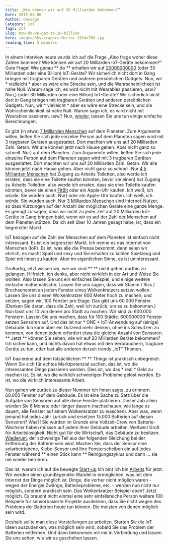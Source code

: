 ```yaml
---
title: „Wie können wir auf 20 Milliarden bekommen?“
Date: 2015-04-06
Author: davidgs
Category: IoT
Tags: IoT
Slug: how-do-we-get-to-20-billion
hero: images/Skyscrapers-Mirror-1024x768.jpg
reading_time: 5 minutes
---
```


In einem Interview heute wurde ich auf die Frage „Also frage woher diese Zahlen kommen? Wie können wir auf 20 Milliarden IoT-Geräte bekommen?“ Gute Frage! Wie genau ** do ** erhalten wir auf [20000000000](http://www.gartner.com/newsroom/id/2636073) (oder 30 Milliarden oder eine Billion) IoT-Geräte? Wir sicherlich nicht dort in Gang bringen mit tragbaren Geräten und anderen persönlichen Gadgets. Nun, wir * vielleicht * aber es wäre eine Strecke sein, und die Wahrscheinlichkeit ist nahe Null. Warum sage ich, es wird nicht mit Wearables passieren, usw.? Nun,) (oder 30 Milliarden oder eine Billion) IoT-Geräte? Wir sicherlich nicht dort in Gang bringen mit tragbaren Geräten und anderen persönlichen Gadgets. Nun, wir * vielleicht * aber es wäre eine Strecke sein, und die Wahrscheinlichkeit ist nahe Null. Warum sage ich, es wird nicht mit Wearables passieren, usw.? Nun, [wieder](/posts/category/iot/minor-iot-calculations), lassen Sie uns tun einige einfache Berechnungen.

Es gibt (in etwa) [7 Milliarden Menschen](http://www.worldometers.info/world-population/) auf dem Planeten. Zum Argumente willen, ließen Sie sich jede einzelne Person auf dem Planeten sagen wird mit 3 tragbaren Geräten ausgestattet. Dort machten wir uns auf 20 Milliarden Zahl. Getan. Wir alle können jetzt nach Hause gehen. Aber nicht ganz so schnell. Nur) auf dem Planeten. Zum Argumente willen, ließen Sie sich jede einzelne Person auf dem Planeten sagen wird mit 3 tragbaren Geräten ausgestattet. Dort machten wir uns auf 20 Milliarden Zahl. Getan. Wir alle können jetzt nach Hause gehen. Aber nicht ganz so schnell. Nur [4,5 Milliarden Menschen](http://newsfeed.time.com/2013/03/25/more-people-have-cell-phones-than-toilets-u-n-study-shows/) hat Zugang zu Arbeits Toiletten, also werde ich erraten, dass sie eine Toilette kaufen könnten, bevor sie einen) hat Zugang zu Arbeits Toiletten, also werde ich erraten, dass sie eine Toilette kaufen könnten, bevor sie einen [FitBit](http://fitbit.com/) oder ein Apple-Uhr kaufen. Ich weiß, ich würde. Sie würden auch. Nur) oder ein Apple-Uhr kaufen. Ich weiß, ich würde. Sie würden auch. Nur [3 Milliarden Menschen](http://www.internetlivestats.com/internet-users/) sind Internet-Nutzer, so dass Kürzungen auf der Anzahl der möglichen Geräte eine ganze Menge. Es genügt zu sagen, dass wir nicht zu jeder Zeit auf 20 Milliarden IoT-Geräte in Gang bringen bald, wenn wir es auf der Zahl der Menschen auf dem Planeten stützen. Da ich seit über 10 Jahren gesagt habe, ist, dass ein begrenzter Markt.

IoT bezogen auf die Zahl der Menschen auf dem Planeten ist einfach nicht interessant. Es ist ein begrenzter Markt. Ich nenne es das Internet von Menschen (IoP). Es ist, was alle die Presse bekommt, denn seien wir ehrlich, es macht Spaß und sexy und Sie erhalten zu kühlen Spielzeug und Spiel mit ihnen zu kaufen. Aber im eigentlichen Sinne, es ist uninteressant.

Großartig, jetzt wissen wir, wie wir sind ** ** nicht gehen dorthin zu gelangen. Hilfreich, ich denke, aber nicht wirklich in der Art und Weise Sie wollten. Also lassen Sie uns ein einfaches Beispiel, und einige weitere einfache mathematische. Lassen Sie uns sagen, dass wir Stamm / Riss / Bruchsensoren an jedem Fenster eines Wolkenkratzers setzen wollen. Lassen Sie uns diesen Wolkenkratzer 600 Meter hoch zu machen, und setzen, sagen wir, 100 Fenster pro Etage. Das gibt uns 60.000 Fenster. (Denken Sie daran, dass die Zahl, weil ich zurück, um es zu bekommen.) Nun lasst uns 10 von denen pro Stadt zu machen. Wir sind zu 600.000 Fenstern. Lassen Sie uns machen, dass für 100 Städte. 600000000 Fenster setzen Sensoren auf. Und das ist nur * ONE * IoT-Anwendung auf (einige) Gebäude. Ich kann über ein Dutzend mehr denken, ohne ins Schwitzen zu kommen, von denen jedem erfordert etwa die gleiche Anzahl von Sensoren. ** Jetzt ** können Sie sehen, wie wir auf 20 Milliarden Geräte bekommen? Ich sicher kann, und nichts davon hat etwas mit den Verbrauchern, tragbare Geräte zu tun, oder fast alle anderen derzeit trendy „IoT“ Themen.

IoT basierend auf dem tatsächlichen ** ** Things ist praktisch unbegrenzt. Wenn Sie sich für echtes Marktpotenzial suchen, das ist, wo die interessanten Dinge passieren werden. Dies ist, wo das * real * Geld zu machen ist. Es ist, wo die wirklich schwierigen Probleme gelöst werden. Es ist, wo die wirklich interessante Arbeit.

Nun gehen wir zurück zu dieser Nummer ich Ihnen sagte, zu erinnern. 60.000 Fenster auf dem Gebäude. Es ist eine Sache zu Satz über die Aufgabe von Sensoren auf alle diese Fenster platzieren. Dieser Job allein würden Sie 6 Monate oder länger dauern (nachschauen, wie lange es dauert, alle Fenster auf einem Wolkenkratzer zu waschen). Aber was, wenn jemand hat jedes Jahr zurück und ersetzen 15.000 Batterien auf diesen Sensoren? Was?! Sie würden im Grunde eine Vollzeit-Crew von Batterie-Wechsler haben müssen auf jedem Ihrer Gebäude arbeiten. Weltweit Groß für Arbeitslosigkeit. Nicht gut für die Wirtschaft, das Gebäude zu besitzen. [Wiederum](/posts/category/iot/minor-iot-calculations), der schwierige Teil aus der folgenden Gleichung bei der Entfernung der Batterie sein wird. Machen Sie, dass der Sensor eine solarbetriebene, Klebe-Sensor und Ihre Fensterscheiben ein auf jedes Fenster während ** einen Stick kann ** Reinigungszyklus und dann ... sie nie wieder berühren.

Das ist, warum ich auf die bewegte [Start-up](http://www.psikick.com/) Ich bin) Ich bin [Arbeits](http://www.psikick.com/team/) für jetzt. Wir werden einen grundlegenden Wandel in ermöglichen, was mit dem Internet der Dinge möglich ist. Dinge, die vorher nicht möglich waren - wegen der Energie Zwänge, Batterieprobleme, etc. - werden nun nicht nur möglich, sondern praktisch sein. Das Wolkenkratzer Beispiel oben? Jetzt möglich. Es braucht nicht einmal eine sehr einfallsreiche Person weitere 100 Beispiele für sensorbasierte Projekte ausdenken, dass Sie nicht wegen des Problems der Batterien heute tun können. Die meisten von denen möglich sein wird.

Deshalb sollte man diese Vorstellungen zu arbeiten. Starten Sie die IoT Ideen auszudenken, was möglich sein wird, sobald Sie das Problem der Batterien entfernen. Und dann bekommen mit mir in Verbindung und lassen Sie uns sehen, wie wir es geschehen lassen.
